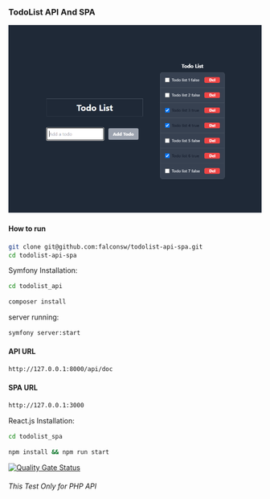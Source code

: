### TodoList API And SPA

<img src="screenshot.png">


#### How to run

```bash
git clone git@github.com:falconsw/todolist-api-spa.git
cd todolist-api-spa
```

Symfony Installation:
```bash
cd todolist_api
```

```bash
composer install
```
server running:
```bash
symfony server:start
```

#### API URL

```bash
http://127.0.0.1:8000/api/doc
```

#### SPA URL

```bash
http://127.0.0.1:3000
```
React.js Installation:
```bash
cd todolist_spa
```

```bash
npm install && npm run start
```


[![Quality Gate Status](https://sonarcloud.io/api/project_badges/measure?project=falconsw_todolist-api-spa&metric=alert_status)](https://sonarcloud.io/dashboard?id=falconsw_todolist-api-spa)
######  This Test Only for PHP API
